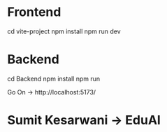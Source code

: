 # Frontend

cd vite-project
npm install
npm run dev

# Backend

cd Backend
npm install
npm run


Go On -> http://localhost:5173/



# Sumit Kesarwani -> EduAl